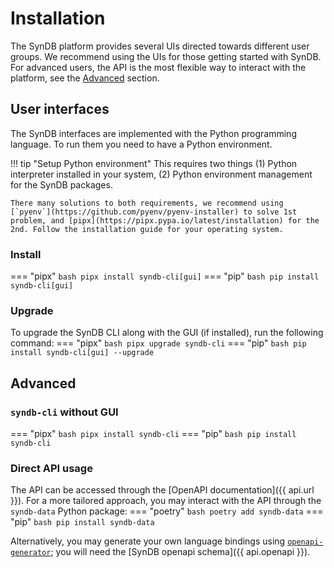 # Installation
The SynDB platform provides several UIs directed towards different user groups. We recommend using the UIs for those getting started with SynDB. For advanced users, the API is the most flexible way to interact with the platform, see the [Advanced](#advanced) section.

## User interfaces
The SynDB interfaces are implemented with the Python programming language. To run them you need to have a Python environment.

!!! tip "Setup Python environment"
    This requires two things (1) Python interpreter installed in your system, (2) Python environment management for the SynDB packages.
    
    There many solutions to both requirements, we recommend using [`pyenv`](https://github.com/pyenv/pyenv-installer) to solve 1st problem, and [pipx](https://pipx.pypa.io/latest/installation) for the 2nd. Follow the installation guide for your operating system.

### Install
=== "pipx"
    ``` bash
    pipx install syndb-cli[gui]
    ```
=== "pip"
    ``` bash
    pip install syndb-cli[gui]
    ```

### Upgrade
To upgrade the SynDB CLI along with the GUI (if installed), run the following command:
=== "pipx"
    ``` bash
    pipx upgrade syndb-cli
    ```
=== "pip"
    ``` bash
    pip install syndb-cli[gui] --upgrade
    ```

## Advanced

### `syndb-cli` without GUI
=== "pipx"
    ``` bash
    pipx install syndb-cli
    ```
=== "pip"
    ``` bash
    pip install syndb-cli
    ```

### Direct API usage
The API can be accessed through the [OpenAPI documentation]({{ api.url }}). For a more tailored approach, you may interact with the API through the `syndb-data` Python package:
=== "poetry"
    ``` bash
    poetry add syndb-data
    ```
=== "pip"
    ``` bash
    pip install syndb-data
    ```

Alternatively, you may generate your own language bindings using [`openapi-generator`](https://openapi-generator.tech/); you will need the [SynDB openapi schema]({{ api.openapi }}).
